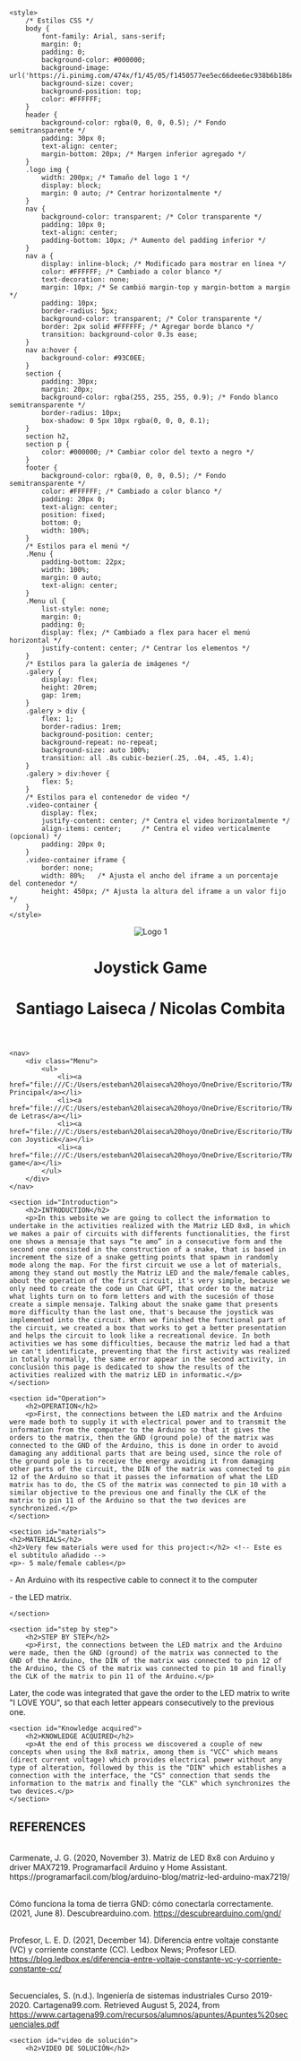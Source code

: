<html lang="es">
<head>
    <meta charset="UTF-8">
    <meta name="viewport" content="width=device-width, initial-scale=1.0">
    <title>Proyectos de Matriz LED</title>
    <!-- Agrega el ícono de la pestaña del navegador -->
    <link rel="icon" type="image/png" href="https://ideogram.ai/assets/progressive-image/balanced/response/7Clo_RpLTMSB0eSO0hzyAw">


    <style>
        /* Estilos CSS */
        body {
            font-family: Arial, sans-serif;
            margin: 0;
            padding: 0;
            background-color: #000000;
            background-image: url('https://i.pinimg.com/474x/f1/45/05/f1450577ee5ec66dee6ec938b6b186ee.jpg');
            background-size: cover;
            background-position: top;
            color: #FFFFFF;
        }
        header {
            background-color: rgba(0, 0, 0, 0.5); /* Fondo semitransparente */
            padding: 30px 0;
            text-align: center;
            margin-bottom: 20px; /* Margen inferior agregado */
        }
        .logo img {
            width: 200px; /* Tamaño del logo 1 */
            display: block;
            margin: 0 auto; /* Centrar horizontalmente */
        }
        nav {
            background-color: transparent; /* Color transparente */
            padding: 10px 0;
            text-align: center;
            padding-bottom: 10px; /* Aumento del padding inferior */
        }
        nav a {
            display: inline-block; /* Modificado para mostrar en línea */
            color: #FFFFFF; /* Cambiado a color blanco */
            text-decoration: none;
            margin: 10px; /* Se cambió margin-top y margin-bottom a margin */
            padding: 10px;
            border-radius: 5px;
            background-color: transparent; /* Color transparente */
            border: 2px solid #FFFFFF; /* Agregar borde blanco */
            transition: background-color 0.3s ease;
        }
        nav a:hover {
            background-color: #93C0EE;
        }
        section {
            padding: 30px;
            margin: 20px;
            background-color: rgba(255, 255, 255, 0.9); /* Fondo blanco semitransparente */
            border-radius: 10px;
            box-shadow: 0 5px 10px rgba(0, 0, 0, 0.1);
        }
        section h2,
        section p {
            color: #000000; /* Cambiar color del texto a negro */
        }
        footer {
            background-color: rgba(0, 0, 0, 0.5); /* Fondo semitransparente */
            color: #FFFFFF; /* Cambiado a color blanco */
            padding: 20px 0;
            text-align: center;
            position: fixed;
            bottom: 0;
            width: 100%;
        }
        /* Estilos para el menú */
        .Menu {
            padding-bottom: 22px;
            width: 100%;
            margin: 0 auto;
            text-align: center;
        }
        .Menu ul {
            list-style: none;
            margin: 0;
            padding: 0;
            display: flex; /* Cambiado a flex para hacer el menú horizontal */
            justify-content: center; /* Centrar los elementos */
        }
        /* Estilos para la galería de imágenes */
        .galery {
            display: flex;
            height: 20rem;
            gap: 1rem;
        }
        .galery > div {
            flex: 1;
            border-radius: 1rem;
            background-position: center;
            background-repeat: no-repeat;
            background-size: auto 100%;
            transition: all .8s cubic-bezier(.25, .04, .45, 1.4);
        }
        .galery > div:hover {
            flex: 5;
        }
        /* Estilos para el contenedor de video */
        .video-container {
            display: flex;
            justify-content: center; /* Centra el video horizontalmente */
            align-items: center;     /* Centra el video verticalmente (opcional) */
            padding: 20px 0;
        }
        .video-container iframe {
            border: none;
            width: 80%;   /* Ajusta el ancho del iframe a un porcentaje del contenedor */
            height: 450px; /* Ajusta la altura del iframe a un valor fijo */
        }
    </style>
</head>
<body>
    <header>
        <div class="logo">
            <img src="https://colegiodivinosalvadorcali.edu.co/images/fixed/ESCUDO%20OFICIAl.png" alt="Logo 1">
        </div>
        <h1>Joystick Game</h1>
        <h1>Santiago Laiseca / Nicolas Combita</h1>
    </header>

       
    <nav>
        <div class="Menu">
            <ul>
                <li><a href="file:///C:/Users/esteban%20laiseca%20hoyo/OneDrive/Escritorio/TRABAJO%20DE%20MATRIZ%20LED/MATRIZ%20LED%20PROYECTOS/PROYECTOS%20DE%20MATRIZ%20LED%20PAGINA%20PRINCIPAL.html">Página Principal</a></li>
                <li><a href="file:///C:/Users/esteban%20laiseca%20hoyo/OneDrive/Escritorio/TRABAJO%20DE%20MATRIZ%20LED/MATRIZ%20LED%20PROYECTOS/PANTALLA%20DE%20LETRAS.html">Pantalla de Letras</a></li>
                <li><a href="file:///C:/Users/esteban%20laiseca%20hoyo/OneDrive/Escritorio/TRABAJO%20DE%20MATRIZ%20LED/MATRIZ%20LED%20PROYECTOS/JUEGO%20DE%20JOYSTICK.html">Juego con Joystick</a></li>
                <li><a href="file:///C:/Users/esteban%20laiseca%20hoyo/OneDrive/Escritorio/TRABAJO%20DE%20MATRIZ%20LED/MATRIZ%20LED%20PROYECTOS/JOYSTICK%20GAME.html">joystick game</a></li>
            </ul>   
        </div>
    </nav>

    <section id="Introduction">
        <h2>INTRODUCTION</h2>
        <p>In this website we are going to collect the information to undertake in the activities realized with the Matriz LED 8x8, in which we makes a pair of circuits with differents functionalities, the first one shows a mensaje that says “te amo” in a consecutive form and the second one consisted in the construction of a snake, that is based in increment the size of a snake getting points that spawn in randomly mode along the map. For the first circuit we use a lot of materials, among they stand out mostly the Matriz LED and the male/female cables, about the operation of the first circuit, it's very simple, because we only need to create the code un Chat GPT, that order to the matriz what lights turn on to form letters and with the sucesión of those create a simple mensaje. Talking about the snake game that presents more difficulty than the last one, that's because the joystick was implemented into the circuit. When we finished the functional part of the circuit, we created a box that works to get a better presentation and helps the circuit to look like a recreational device. In both activities we has some difficulties, because the matriz led had a that we can't identificate, preventing that the first activity was realized in totally normally, the same error appear in the second activity, in conclusión this page is dedicated to show the results of the activities realized with the matriz LED in informatic.</p>
    </section>

    <section id="Operation">
        <h2>OPERATION</h2>
        <p>First, the connections between the LED matrix and the Arduino were made both to supply it with electrical power and to transmit the information from the computer to the Arduino so that it gives the orders to the matrix, then the GND (ground pole) of the matrix was connected to the GND of the Arduino, this is done in order to avoid damaging any additional parts that are being used, since the role of the ground pole is to receive the energy avoiding it from damaging other parts of the circuit, the DIN of the matrix was connected to pin 12 of the Arduino so that it passes the information of what the LED matrix has to do, the CS of the matrix was connected to pin 10 with a similar objective to the previous one and finally the CLK of the matrix to pin 11 of the Arduino so that the two devices are synchronized.</p>
    </section>

    <section id="materials">
    <h2>MATERIALS</h2>
    <h2>Very few materials were used for this project:</h2> <!-- Este es el subtítulo añadido -->
    <p>- 5 male/female cables</p>

<p>- An Arduino with its respective cable to connect it to the computer</p>

<p>- the LED matrix.</p> <!-- Etiqueta de texto añadida -->
</section>

    </section>

    <section id="step by step">
        <h2>STEP BY STEP</h2>
        <p>First, the connections between the LED matrix and the Arduino were made, then the GND (ground) of the matrix was connected to the GND of the Arduino, the DIN of the matrix was connected to pin 12 of the Arduino, the CS of the matrix was connected to pin 10 and finally the CLK of the matrix to pin 11 of the Arduino.</p>

<p>Later, the code was integrated that gave the order to the LED matrix to write "I LOVE YOU", so that each letter appears consecutively to the previous one.</p>
    </section>

    <section id="Knowledge acquired">
        <h2>KNOWLEDGE ACQUIRED</h2>
        <p>At the end of this process we discovered a couple of new concepts when using the 8x8 matrix, among them is "VCC" which means (direct current voltage) which provides electrical power without any type of alteration, followed by this is the "DIN" which establishes a connection with the interface, the "CS" connection that sends the information to the matrix and finally the "CLK" which synchronizes the two devices.</p>
    </section>

 <section id="References">
        <h2>REFERENCES</h2>
        <p> 
<br>Carmenate, J. G. (2020, November 3). Matriz de LED 8x8 con Arduino y driver MAX7219. Programarfacil Arduino y Home Assistant. https://programarfacil.com/blog/arduino-blog/matriz-led-arduino-max7219/</br>

<br>Cómo funciona la toma de tierra GND: cómo conectarla correctamente. (2021, June 8). Descubrearduino.com. https://descubrearduino.com/gnd/</br>

<br>Profesor, L. E. D. (2021, December 14). Diferencia entre voltaje constante (VC) y corriente constante (CC). Ledbox News; Profesor LED. https://blog.ledbox.es/diferencia-entre-voltaje-constante-vc-y-corriente-constante-cc/</br>

<br>Secuenciales, S. (n.d.). Ingeniería de sistemas industriales Curso 2019-2020. Cartagena99.com. Retrieved August 5, 2024, from https://www.cartagena99.com/recursos/alumnos/apuntes/Apuntes%20secuenciales.pdf</br></p>
    </section>

    <section id="video de solución">
        <h2>VIDEO DE SOLUCIÓN</h2>
     
<head>
    <meta charset="UTF-8">
    <meta name="viewport" content="width=device-width, initial-scale=1.0">
    <title>Video de YouTube</title>
</head>
<body>
    <div style="max-width: 605px; min-width: 325px;">
        <iframe width="560" height="315" src="" 
        title="YouTube video player" frameborder="0" allow="accelerometer; autoplay; 
        clipboard-write; encrypted-media; gyroscope; picture-in-picture" allowfullscreen></iframe>
    </div>
</body>

    <!-- Nueva sección de galería de imágenes -->
    <section class="galery">
        <div style="background-image: url('https://www.google.com/url?sa=i&url=https%3A%2F%2Felectronicacaribe.com%2Fproduct%2Fmodulo-matriz-led-8x8-max7219-para-arduino%2F&psig=AOvVaw1SBz-XuTREydK01FptvGPK&ust=1723644716280000&source=images&cd=vfe&opi=89978449&ved=0CBIQjRxqFwoTCOCxlIuT8ocDFQAAAAAdAAAAABAE');"></div>
        <div style="background-image: url('https://robotuno.com/wp-content/uploads/2022/05/esquema-Fritzing-snake-game_bb.webp');"></div>
        <div style="background-image: url('https://i.ytimg.com/vi/P9ZiFsZbwew/maxresdefault.jpg');"></div>
        <div style="background-image: url('');"></div>
        <div style="background-image: url('');"></div>
    </section>

    <footer>
        <p>&copy; 2024 - Combita y Laiseca - Matriz LED - C.D.S</p>
    </footer>
</body>
</html>
